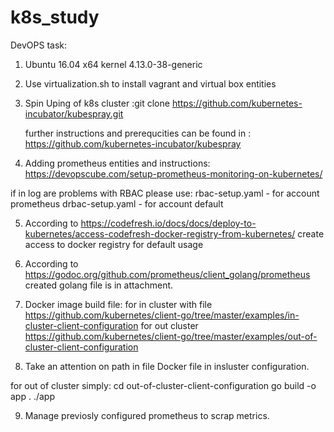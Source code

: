 # k8s_study

DevOPS task:
1. Ubuntu 16.04 x64 kernel 4.13.0-38-generic
2. Use virtualization.sh to install vagrant and virtual box entities
3. Spin Uping of k8s cluster :git clone https://github.com/kubernetes-incubator/kubespray.git
   
   further instructions and prerequcities can be found in : https://github.com/kubernetes-incubator/kubespray

4. Adding prometheus entities and instructions:
https://devopscube.com/setup-prometheus-monitoring-on-kubernetes/

if in log are problems with RBAC please use:
rbac-setup.yaml - for account prometheus
drbac-setup.yaml - for account default

5. According to https://codefresh.io/docs/docs/deploy-to-kubernetes/access-codefresh-docker-registry-from-kubernetes/
create access to docker registry for default usage

6. According to https://godoc.org/github.com/prometheus/client_golang/prometheus
 created golang file is in attachment.

7. Docker image build file: for in cluster with file https://github.com/kubernetes/client-go/tree/master/examples/in-cluster-client-configuration
                            for out cluster https://github.com/kubernetes/client-go/tree/master/examples/out-of-cluster-client-configuration

8. Take an attention on path in file Docker file in insluster configuration.

for out of cluster simply: cd out-of-cluster-client-configuration
                           go build -o app .
                           ./app

9. Manage previosly configured prometheus  to scrap metrics.


